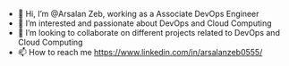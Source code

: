 - 👋 Hi, I’m @Arsalan Zeb, working as a Associate DevOps Engineer
- 👀 I’m interested and passionate about DevOps and Cloud Computing
- 💞️ I’m looking to collaborate on different projects related to DevOps and Cloud Computing
- 📫 How to reach me https://www.linkedin.com/in/arsalanzeb0555/ 

<!---
Arsal-Zeb/Arsal-Zeb is a ✨ special ✨ repository because its `README.md` (this file) appears on your GitHub profile.
You can click the Preview link to take a look at your changes.
--->
